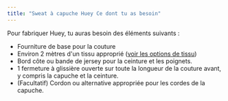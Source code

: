 ```yaml
---
title: "Sweat à capuche Huey Ce dont tu as besoin"
---
```


Pour fabriquer Huey, tu auras besoin des éléments suivants :

- Fourniture de base pour la couture
- Environ 2 mètres d'un tissu approprié ([voir les options de tissu](/docs/patterns/huey/fabric))
- Bord côte ou bande de jersey pour la ceinture et les poignets.
- 1 fermeture à glissière ouverte sur toute la longueur de la couture avant, y compris la capuche et la ceinture.
- (Facultatif) Cordon ou alternative appropriée pour les cordes de la capuche.
